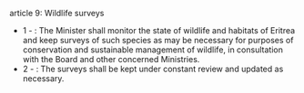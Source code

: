 article 9: Wildlife surveys

<ul>
			<li>1 - : The Minister shall monitor the state of wildlife and habitats of Eritrea and keep surveys of such species as may be necessary for purposes of conservation and sustainable management of wildlife, in consultation with the Board and other concerned Ministries.<ul>
			</ul></li>			<li>2 - : The surveys shall be kept under constant review and updated as necessary.<ul>
			</ul></li></ul>
